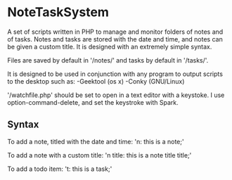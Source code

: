 NoteTaskSystem
===

A set of scripts written in PHP to manage and monitor folders of notes and of tasks. Notes and tasks are stored with the date and time, and notes can be given a custom title. It is designed with an extremely simple syntax. 

Files are saved by default in '/notes/' and tasks by default in '/tasks/'.

It is designed to be used in conjunction with any program to output scripts to the desktop such as:
-Geektool (os x)
-Conky (GNU/Linux)

'/watchfile.php' should be set to open in a text editor with a keystoke. I use option-command-delete, and set the keystroke with Spark.

Syntax
---

To add a note, titled with the date and time:
'n: this is a note;'

To add a note with a custom title:
'n title: this is a note title title;'

To add a todo item:
't: this is a task;'